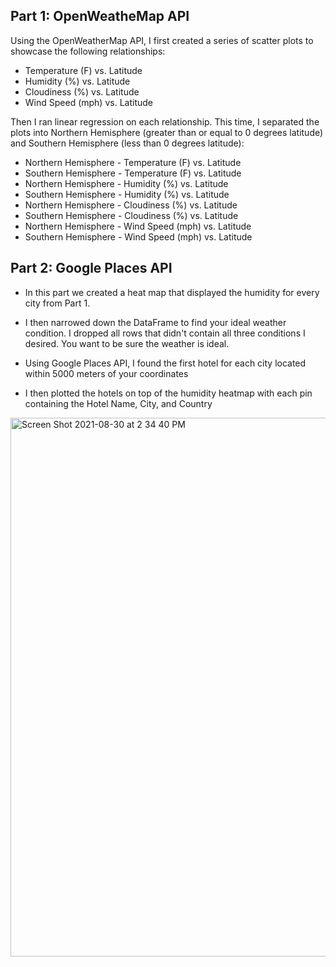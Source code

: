 ## Part 1: OpenWeatheMap API

Using the OpenWeatherMap API, I first created a series of scatter plots to showcase the following relationships:

- Temperature (F) vs. Latitude
- Humidity (%) vs. Latitude
- Cloudiness (%) vs. Latitude
- Wind Speed (mph) vs. Latitude

Then I ran linear regression on each relationship. This time, I separated the plots into Northern Hemisphere (greater than or equal to 0 degrees latitude) and Southern Hemisphere (less than 0 degrees latitude):

- Northern Hemisphere - Temperature (F) vs. Latitude
- Southern Hemisphere - Temperature (F) vs. Latitude
- Northern Hemisphere - Humidity (%) vs. Latitude
- Southern Hemisphere - Humidity (%) vs. Latitude
- Northern Hemisphere - Cloudiness (%) vs. Latitude
- Southern Hemisphere - Cloudiness (%) vs. Latitude
- Northern Hemisphere - Wind Speed (mph) vs. Latitude
- Southern Hemisphere - Wind Speed (mph) vs. Latitude

## Part 2: Google Places API

- In this part we created a heat map that displayed the humidity for every city from Part 1.

- I then narrowed down the DataFrame to find your ideal weather condition. I dropped all rows that didn't contain all three conditions I desired. You want to be sure the weather is ideal.

- Using Google Places API, I found the first hotel for each city located within 5000 meters of your coordinates

- I then plotted the hotels on top of the humidity heatmap with each pin containing the Hotel Name, City, and Country

<img width="862" alt="Screen Shot 2021-08-30 at 2 34 40 PM" src="https://user-images.githubusercontent.com/79863465/131394869-f6260c4b-a842-4969-9d07-23956e035a7f.png">
